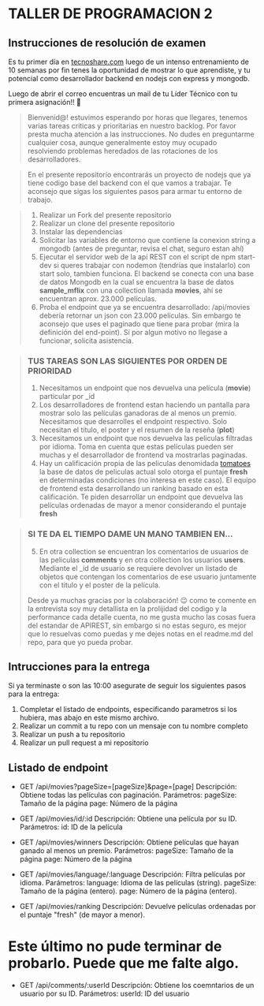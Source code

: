 # TALLER DE PROGRAMACION 2

## Instrucciones de resolución de examen

Es tu primer día en [tecnoshare.com](http://tecnoshare.com) luego de un intenso entrenamiento de 10 semanas por fin tenes la oportunidad de mostrar lo que aprendiste, y tu potencial como desarrollador backend en nodejs con express y mongodb.

Luego de abrir el correo encuentras un mail de tu Líder Técnico con tu primera asignación!! 💪

> Bienvenid@! estuvimos esperando por horas que llegares, tenemos varias tareas criticas y prioritarias en nuestro backlog. Por favor presta mucha atención a las instrucciones. No dudes en preguntarme cualquier cosa, aunque generalmente estoy muy ocupado resolviendo problemas heredados de las rotaciones de los desarrolladores.

> En el presente repositorío encontrarás un proyecto de nodejs que ya tiene codigo base del backend con el que vamos a trabajar. Te aconsejo que sigas los siguientes pasos para armar tu entorno de trabajo.

> 1. Realizar un Fork del presente repositorio
> 2. Realizar un clone del presente repositorio
> 3. Instalar las dependencias
> 4. Solicitar las variables de entorno que contiene la conexion string a mongodb (antes de preguntar, revisa el chat, seguro estan ahí)
> 5. Ejecutar el servidor web de la api REST con el script de npm start-dev si queres trabajar con nodemon (tendrías que instalarlo) con start solo, tambien funciona.
>    El backend se conecta con una base de datos Mongodb en la cual se encuentra la base de datos **sample_mflix** con una collection llamada **movies**, ahí se encuentran aprox. 23.000 películas.
> 6. Proba el endpoint que ya se encuentra desarrollado: /api/movies debería retornar un json con 23.000 películas. Sin embargo te aconsejo que uses el paginado que tiene para probar (mira la definición del end-point). Sí por algun motivo no llegase a funcionar, solicita asistencia.

> ### TUS TAREAS SON LAS SIGUIENTES POR ORDEN DE PRIORIDAD
>
> 1. Necesitamos un endpoint que nos devuelva una película (**movie**) particular por \_id
> 2. Los desarrolladores de frontend estan haciendo un pantalla para mostrar solo las películas ganadoras de al menos un premio. Necesitamos que desarrolles el endpoint respectivo. Solo necesitan el titulo, el poster y el resumen de la reseña (**plot**)
> 3. Necesitamos un endpoint que nos devuelva las peliculas filtradas por idioma. Toma en cuenta que estas películas pueden ser muchas y el desarrollador de frontend va mostrarlas paginadas.
> 4. Hay un calificación propia de las peliculas denomidada [tomatoes](https://es.wikipedia.org/wiki/Rotten_Tomatoes) la base de datos de peliculas actual solo otorga el puntaje **fresh** en determinadas condiciones (no interesa en este caso). El equipo de frontend esta desarrollando un ranking basado en esta calificación. Te piden desarrollar un endpoint que devuelva las películas ordenadas de mayor a menor considerando el puntaje **fresh**

> ### SI TE DA EL TIEMPO DAME UN MANO TAMBIEN EN...
>
> 5. En otra collection se encuentran los comentarios de usuarios de las peliculas **comments** y en otra collection los usuarios **users**. Mediante el \_id de usuario se requiere devolver un listado de objetos que contengan los comentarios de ese usuario juntamente con el titulo y el poster de la película.
>
> Desde ya muchas gracias por la colaboración! 😉 como te comente en la entrevista soy muy detallista en la prolijidad del codigo y la performance cada detalle cuenta, no me gusta mucho las cosas fuera del estandar de APIREST, sin embargo si no estas seguro, es mejor que lo resuelvas como puedas y me dejes notas en el readme.md del repo, para que yo pueda probar.

## Intrucciones para la entrega

Si ya terminaste o son las 10:00 asegurate de seguir los siguientes pasos para la entrega:

1. Completar el listado de endpoints, especificando parametros si los hubiera, mas abajo en este mismo archivo.
2. Realizar un commit a tu repo con un mensaje con tu nombre completo
3. Realizar un push a tu repositorio
4. Realizar un pull request a mi repositorio

## Listado de endpoint

- GET /api/movies?pageSize=[pageSize]&page=[page]
    Descripción: Obtiene todas las películas con paginación.
    Parámetros:
        pageSize: Tamaño de la página
        page: Número de la página

- GET /api/movies/id/:id
    Descripción: Obtiene una película por su ID.
    Parámetros:
        id: ID de la película
  
 - GET /api/movies/winners
    Descripción: Obtiene películas que hayan ganado al menos un premio.
    Parámetros:
       pageSize: Tamaño de la página
       page: Número de la página
         
 - GET /api/movies/language/:language
    Descripción: Filtra películas por idioma.
    Parámetros:
        language: Idioma de las películas (string).
        pageSize: Tamaño de la página (entero).
        page: Número de la página (entero).
 
 - GET /api/movies/ranking
    Descripción: Devuelve películas ordenadas por el puntaje "fresh" (de mayor a menor).


# Este último no pude terminar de probarlo. Puede que me falte algo.
- GET /api/comments/:userId
    Descripción: Obtiene los coemntarios de un usuario por su ID.
    Parámetros:
        userId: ID del usuario